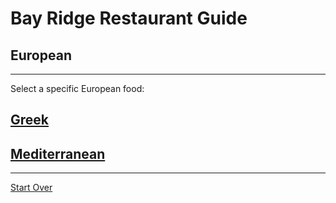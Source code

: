 # Bay Ridge Restaurant Guide
## European
---
Select a specific European food:
## [Greek](../european/greek.md)
## [Mediterranean](../european/mediterranean.md)
---
[Start Over](../home.md)